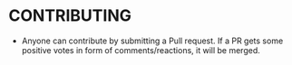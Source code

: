 # CONTRIBUTING
- Anyone can contribute by submitting a Pull request. If a PR gets some positive votes in form of comments/reactions, it will be merged.
